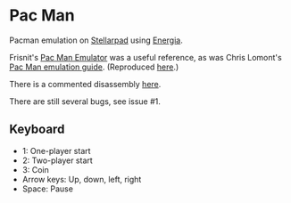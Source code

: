 Pac Man
========

Pacman emulation on
[Stellarpad](http://www.energia.nu/Guide_StellarisLaunchPad.html) using 
[Energia](http://energia.nu/).

Frisnit's [Pac Man Emulator](http://www.frisnit.com/pac-man-machine-emulator/)
was a useful reference, as was Chris Lomont's [Pac Man emulation 
guide](http://www.lomont.org/Software/Games/PacMan/PacmanEmulation.pdf).
(Reproduced [here](docs/PacmanEmulation.pdf).)

There is a commented disassembly [here](http://cubeman.org/arcade-source/pacman.asm).

There are still several bugs, see issue #1.

Keyboard
--------
- 1: One-player start
- 2: Two-player start
- 3: Coin
- Arrow keys: Up, down, left, right
- Space: Pause
